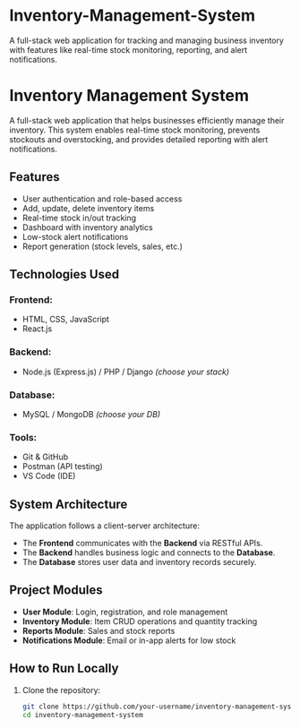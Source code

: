 # Inventory-Management-System
A full-stack web application for tracking and managing business inventory with features like real-time stock monitoring, reporting, and alert notifications.

# Inventory Management System

A full-stack web application that helps businesses efficiently manage their inventory. This system enables real-time stock monitoring, prevents stockouts and overstocking, and provides detailed reporting with alert notifications.

##  Features

- User authentication and role-based access
- Add, update, delete inventory items
- Real-time stock in/out tracking
- Dashboard with inventory analytics
- Low-stock alert notifications
- Report generation (stock levels, sales, etc.)

## Technologies Used

### Frontend:
- HTML, CSS, JavaScript
- React.js

### Backend:
- Node.js (Express.js) / PHP / Django *(choose your stack)*

### Database:
- MySQL / MongoDB *(choose your DB)*

### Tools:
- Git & GitHub
- Postman (API testing)
- VS Code (IDE)

##  System Architecture

The application follows a client-server architecture:

- The **Frontend** communicates with the **Backend** via RESTful APIs.
- The **Backend** handles business logic and connects to the **Database**.
- The **Database** stores user data and inventory records securely.

## Project Modules

- **User Module**: Login, registration, and role management
- **Inventory Module**: Item CRUD operations and quantity tracking
- **Reports Module**: Sales and stock reports
- **Notifications Module**: Email or in-app alerts for low stock

## How to Run Locally

1. Clone the repository:
   ```bash
   git clone https://github.com/your-username/inventory-management-system.git
   cd inventory-management-system

